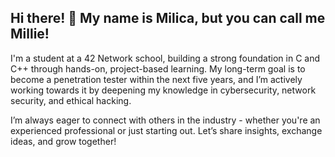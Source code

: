 ## Hi there! 👋 My name is Milica, but you can call me Millie!

I'm a student at a 42 Network school, building a strong foundation in C and C++ through hands-on, project-based learning. My long-term goal is to become a penetration tester within the next five years, and I’m actively working towards it by deepening my knowledge in cybersecurity, network security, and ethical hacking.

I’m always eager to connect with others in the industry - whether you're an experienced professional or just starting out. Let’s share insights, exchange ideas, and grow together!

